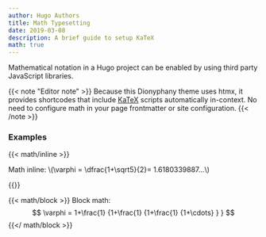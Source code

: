 ```yaml
---
author: Hugo Authors
title: Math Typesetting
date: 2019-03-08
description: A brief guide to setup KaTeX
math: true
---
```


Mathematical notation in a Hugo project can be enabled by using third party JavaScript libraries.
<!--more-->

{{< note "Editor note" >}}
Because this Dionyphany theme uses htmx, it provides shortcodes
that include <a href="https://katex.org/" target="_blank" rel="noopener noreferrer">KaTeX</a>
scripts automatically in-context. No need to configure math in your
page frontmatter or site configuration.
{{< /note >}}

### Examples

{{< math/inline >}}
<p>
Math inline: \(\varphi = \dfrac{1+\sqrt5}{2}= 1.6180339887…\)
</p>
{{</ math/inline >}}

{{< math/block >}}
Block math:
$$
 \varphi = 1+\frac{1} {1+\frac{1} {1+\frac{1} {1+\cdots} } } 
$$
{{</ math/block >}}
